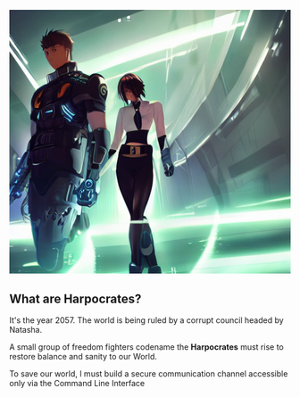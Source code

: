 
![illustration](./harpocrates~2.png)

## What are Harpocrates? 
It's the year 2057. The world is being 
ruled by a corrupt council headed by Natasha. 


A small group of freedom fighters codename the **Harpocrates**
  must rise to restore 
balance and sanity to our World.


To save our world, I must build a secure communication  channel accessible only via the Command Line Interface 
